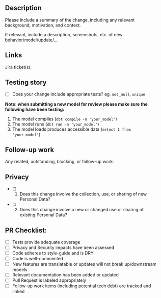 ## Description

Please include a summary of the change, including any relevant background, motivation, and context.

If relevant, include a description, screenshots, etc. of new behavior/model/update/...


## Links

Jira ticket(s): []()

## Testing story

- [ ] Does your change include appropriate tests?
      eg. `not_null`, `unique`

**Note: when submitting a new model for review please make sure the following have been testing:**
1. The model compiles (`dbt compile -m 'your_model'`)
2. The model runs (`dbt run -m 'your_model'`)
3. The model loads produces accessible data (`select 1 from 'your_model'`)

## Follow-up work

Any related, outstanding, blocking, or follow-up work:


## Privacy

- [ ] 1.	Does this change involve the collection, use, or sharing of new Personal Data?


- [ ] 2.	Does this change involve a new or changed use or sharing of existing Personal Data?


## PR Checklist:

- [ ] Tests provide adequate coverage
- [ ] Privacy and Security impacts have been assessed
- [ ] Code adheres to style-guide and is DRY
- [ ] Code is well-commented
- [ ] New features are translatable or updates will not break up/downstream models
- [ ] Relevant documentation has been added or updated
- [ ] Pull Request is labeled appropriately
- [ ] Follow-up work items (including potential tech debt) are tracked and linked
